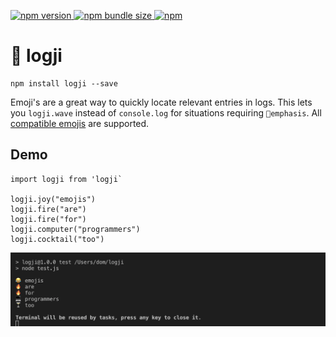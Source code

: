 [![npm version](https://badge.fury.io/js/logji.svg) ![npm bundle size](https://img.shields.io/bundlephobia/min/logji) ![npm](https://img.shields.io/npm/dw/logji)](https://www.npmjs.com/package/logji)

# 👋 logji

```
npm install logji --save
```

Emoji's are a great way to quickly locate relevant entries in logs. This  lets you `logji.wave` instead of `console.log` for situations requiring `👋emphasis`. All [compatible emojis](https://github.com/domfyi/logji/blob/master/list.js) are supported.

## Demo

```
import logji from 'logji`

logji.joy("emojis")
logji.fire("are")
logji.fire("for")   
logji.computer("programmers")
logji.cocktail("too")
```

![terminal](https://github.com/domfyi/logji/blob/master/screen.png?raw=true)
